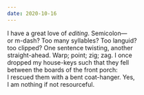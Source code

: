 ```yaml
---
date: 2020-10-16
---
```


I have a great love of *editing*. Semicolon—<br>or m-dash? Too many syllables? Too languid?<br>too clipped? One sentence twisting, another<br>straight-ahead. Warp; point; zig; zag. I once<br>dropped my house-keys such that they fell<br>between the boards of the front porch:<br> I rescued them
with a bent coat-hanger. Yes,<br> I am nothing if not resourceful.
